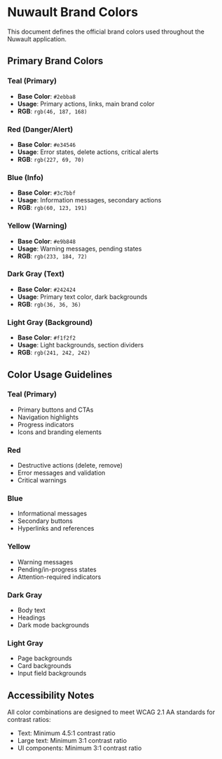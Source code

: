 # Nuwault Brand Colors

This document defines the official brand colors used throughout the Nuwault application.

## Primary Brand Colors

### Teal (Primary)
- **Base Color**: `#2ebba8`
- **Usage**: Primary actions, links, main brand color
- **RGB**: `rgb(46, 187, 168)`

### Red (Danger/Alert)
- **Base Color**: `#e34546`
- **Usage**: Error states, delete actions, critical alerts
- **RGB**: `rgb(227, 69, 70)`

### Blue (Info)
- **Base Color**: `#3c7bbf`
- **Usage**: Information messages, secondary actions
- **RGB**: `rgb(60, 123, 191)`

### Yellow (Warning)
- **Base Color**: `#e9b848`
- **Usage**: Warning messages, pending states
- **RGB**: `rgb(233, 184, 72)`

### Dark Gray (Text)
- **Base Color**: `#242424`
- **Usage**: Primary text color, dark backgrounds
- **RGB**: `rgb(36, 36, 36)`

### Light Gray (Background)
- **Base Color**: `#f1f2f2`
- **Usage**: Light backgrounds, section dividers
- **RGB**: `rgb(241, 242, 242)`

## Color Usage Guidelines

### Teal (Primary)
- Primary buttons and CTAs
- Navigation highlights
- Progress indicators
- Icons and branding elements

### Red
- Destructive actions (delete, remove)
- Error messages and validation
- Critical warnings

### Blue
- Informational messages
- Secondary buttons
- Hyperlinks and references

### Yellow
- Warning messages
- Pending/in-progress states
- Attention-required indicators

### Dark Gray
- Body text
- Headings
- Dark mode backgrounds

### Light Gray
- Page backgrounds
- Card backgrounds
- Input field backgrounds

## Accessibility Notes

All color combinations are designed to meet WCAG 2.1 AA standards for contrast ratios:
- Text: Minimum 4.5:1 contrast ratio
- Large text: Minimum 3:1 contrast ratio
- UI components: Minimum 3:1 contrast ratio

